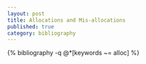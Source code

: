 ```yaml
---
layout: post
title: Allocations and Mis-allocations
published: true
category: bibliography
---
```


{% bibliography -q @*[keywords ~= alloc] %}
